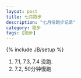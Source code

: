 ```yaml
---
layout: post
title: 七月跑步
description: "七月份跑步记录"
category: 跑步
tags: [跑步]
---
```

{% include JB/setup %}

1. 7.1, 7.3, 7.4 没跑.
2. 7.2, 50分钟慢跑

